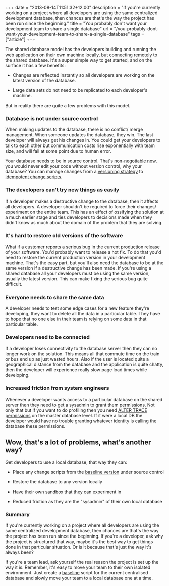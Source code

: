 +++
date = "2013-08-14T11:51:32+12:00"
description = "If you're currently working on a project where all developers are using the same centralized development database, then chances are that's the way the project has been run since the beginning."
title = "You probably don't want your development team to share a single database"
url = "/you-probably-dont-want-your-development-team-to-share-a-single-database"
tags = ["article"]
+++

The shared database model has the developers building and running the web application on their own machine locally, but connecting remotely to the shared database. It's a super simple way to get started, and on the surface it has a few benefits:

* Changes are reflected instantly so all developers are working on the latest version of the database.

* Large data sets do not need to be replicated to each developer's machine.

But in reality there are quite a few problems with this model.

### Database is not under source control

When making updates to the database, there is no conflict/ merge management. When someone updates the database, they win. The last developer will always get his changes in. You could get your developers to talk to each other but communication costs rise exponentially with team size, and will fail at some point due to human error.

Your database needs to be in source control. That's [non-negotiable now](http://www.codinghorror.com/blog/2008/02/get-your-database-under-version-control.html "Coding Horror: Get Your Database Under Version Control"), you would never edit your code without version control, why your database? You can manage changes from a [versioning strategy](http://odetocode.com/blogs/scott/archive/2008/02/02/versioning-databases-change-scripts.aspx "Versioning Databases – Change Scripts") to [idempotent change scripts](http://haacked.com/archive/2006/07/05/bulletproofsqlchangescriptsusinginformation_schemaviews.aspx "Bulletproof Sql Change Scripts Using INFORMATION_SCHEMA Views").

### The developers can't try new things as easily

If a developer makes a destructive change to the database, then it affects all developers. A developer shouldn't be required to force their changes/ experiment on the entire team. This has an effect of ossifying the solution at a much earlier stage and ties developers to decisions made when they didn't know as much about the domain of the problem that they are solving.

### It's hard to restore old versions of the software

What if a customer reports a serious bug in the current production release of your software. You'd probably want to release a hot fix. To do that you'd need to restore the current production version in your development machine. That's the easy part, but you'll also need the database to be at the same version if a destructive change has been made. If you're using a shared database all your developers must be using the same version, usually the latest version. This can make fixing the serious bug quite difficult.

### Everyone needs to share the same data

A developer needs to test some edge cases for a new feature they're developing, they want to delete all the data in a particular table. They have to hope that no one else in their team is relying on some data in that particular table.

### Developers need to be connected

If a developer loses connectivity to the database server then they can no longer work on the solution. This means all that commute time on the train or bus end up as just wasted hours. Also if the user is located quite a geographical distance from the database and the application is quite chatty, then the developer will experience really slow page load times while developing.

### Increased friction from system engineers

Whenever a developer wants access to a particular database on the shared server then they need to get a sysadmin to grant them permissions. Not only that but if you want to do profiling then you need [ALTER TRACE permissions](http://www.troyhunt.com/2011/02/unnecessary-evil-of-shared-development.html "Troy Hunt: The unnecessary evil of the shared development database") on the master database level. If it were a local DB the developer would have no trouble granting whatever identity is calling the database these permissions.

## Wow, that's a lot of problems, what's another way?

Get developers to use a local database, that way they can:

* Place any change scripts from the [baseline version](http://odetocode.com/blogs/scott/archive/2008/01/31/versioning-databases-the-baseline.aspx "Versioning Databases – The Baseline") under source control

* Restore the database to any version locally

* Have their own sandbox that they can experiment in

* Reduced friction as they are the "sysadmin" of their own local database

### Summary

If you're currently working on a project where all developers are using the same centralized development database, then chances are that's the way the project has been run since the beginning. If you're a developer, ask why the project is structured that way, maybe it's the best way to get things done in that particular situation. Or is it because that's just the way it's always been?

If you're a team lead, ask yourself the real reason the project is set up the way it is. Remember, it's easy to move your team to their own isolated environment. Just create a [baseline](http://odetocode.com/blogs/scott/archive/2008/01/31/versioning-databases-the-baseline.aspx "Versioning Databases – The Baseline") script for the current centralised database and slowly move your team to a local database one at a time.
